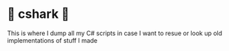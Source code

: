 #  :whale2: cshark :whale2: 
This is where I dump all my C# scripts in case I want to resue or look up old implementations of stuff I made
